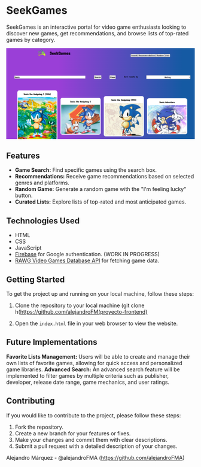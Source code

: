 # SeekGames

SeekGames is an interactive portal for video game enthusiasts looking to discover new games, get recommendations, and browse lists of top-rated games by category.

![Captura de pantalla](./assets/Captura%20de%20pantalla%202023-11-08%20023825.png "Captura de pantalla")


## Features

- **Game Search:** Find specific games using the search box.
- **Recommendations:** Receive game recommendations based on selected genres and platforms.
- **Random Game:** Generate a random game with the "I'm feeling lucky" button.
- **Curated Lists:** Explore lists of top-rated and most anticipated games.

## Technologies Used

- HTML
- CSS
- JavaScript
- [Firebase](https://firebase.google.com/) for Google authentication. (WORK IN PROGRESS)
- [RAWG Video Games Database API](https://rawg.io/apidocs) for fetching game data.

## Getting Started

To get the project up and running on your local machine, follow these steps:

1. Clone the repository to your local machine (git clone h(https://github.com/alejandroFM(proyecto-frontend)

2. Open the `index.html` file in your web browser to view the website.

## Future Implementations

 **Favorite Lists Management:** Users will be able to create and manage their own lists of favorite games, allowing for quick access and personalized game libraries.
**Advanced Search:** An advanced search feature will be implemented to filter games by multiple criteria such as publisher, developer, release date range, game mechanics, and user ratings.


## Contributing

If you would like to contribute to the project, please follow these steps:

1. Fork the repository.
2. Create a new branch for your features or fixes.
3. Make your changes and commit them with clear descriptions.
4. Submit a pull request with a detailed description of your changes.

 Alejandro Márquez - @alejandroFMA (https://github.com/alejandroFMA)
